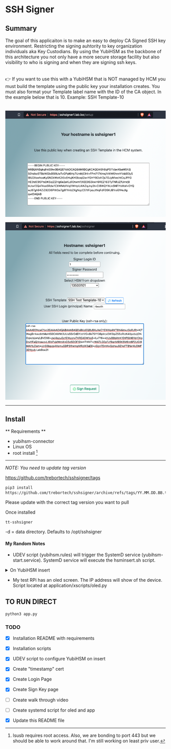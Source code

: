 # SSH Signer

## Summary

The goal of this applicaiton is to make an easy to deploy CA Signed SSH key environment. Restricting the signing auhtority to key organization individuals aka Key Custodians.
By using the YubiHSM as the backbone of this architecture you not only have a more secure storage facility but also visibility to who is signing and when they are signing ssh keys.
<br >
<br >
<br >
👉 If you want to use this with a YubiHSM that is NOT managed by HCM you must build the template using the public key your installation creates. You must also format your Template label name with the ID of the CA object. In the example below that is 10. Example: SSH Template-10
<br >
<br >
<br >
![Setup Page Image](media/image1.png)


![Setup Page Image](media/image2.png)


***

## Install

** Requirements **
- yubihsm-connector
- Linux OS
- root install [^root] 

***
*NOTE: You need to update tag version*

https://github.com/trebortech/sshsigner/tags

```
pip3 install https://github.com/trebortech/sshsigner/archive/refs/tags/YY.MM.DD.BB.tar.gz
```
Please update with the correct tag version you want to pull

Once installed
```
tt-sshsigner
```

-d = data directory. Defaults to /opt/sshsigner


#### My Random Notes

- UDEV script (yubihsm.rules) will trigger the SystemD service (yubihsm-start.service). SystemD service will execute the hsminsert.sh script.

<details><summary>On YubiHSM insert</summary>

```mermaid

%%{init: {
  'theme':'base',
  'themeVariables': {
      'tertiaryColor': '#cccccc',
      'mainBkg': '#e3dada',
      'actorTextColor': '#b1b1b5',
      'actorBkg': '#0c8796',
      'signalColor': '#0c8796',
      'signalTextColor': '#b1b1b5',
      'sequenceNumberColor': '#b1b1b5'
      }
    }
  }%%


sequenceDiagram
  autonumber
  participant HSM
  participant UDEV
  Note over UDEV: /etc/udev/rules.d/yubihsm.rules
  participant SystemD
  Note over SystemD: /etc/systemd/system/yubihsm-start.service
  participant Script
  Note over Script: /usr/local/bin/hsminsert.sh

  HSM->>UDEV: Inserted
  UDEV->>SystemD: YubiHSM was inserted  
  SystemD->>Script: Run Script
  Script->>Script: Start service for inserted YubiHSM

```

</details>

- My test RPi has an oled screen. The IP address will show of the device. Script located at application/xscripts/oled.py


## TO RUN DIRECT

```bash
python3 app.py
```


### TODO

- [X] Installation README with requirements
- [X] Installation scripts
- [X] UDEV script to configure YubiHSM on insert
- [X] Create "timestamp" cert
- [X] Create Login Page
- [X] Create Sign Key page
- [ ] Create walk through video
- [ ] Create systemd script for oled and app
- [X] Update this README file



[^root]: lsusb requires root access. Also, we are bonding to port 443 but we should be able to work around that. I'm still working on least priv user.